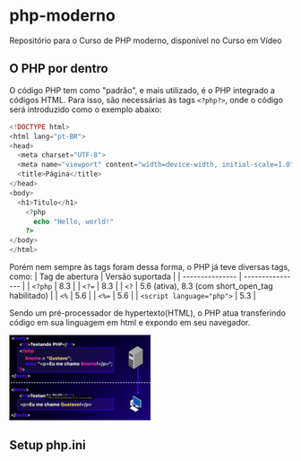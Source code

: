 # php-moderno
Repositório para o Curso de PHP moderno, disponível no Curso em Vídeo

## O PHP por dentro
O código PHP tem como "padrão", e mais utilizado, é o PHP integrado a códigos HTML.
Para isso, são necessárias às tags `<?php?>`, onde o código será introduzido como o exemplo abaixo:
```php
<!DOCTYPE html>
<html lang="pt-BR">
<head>
  <meta charset="UTF-8">
  <meta name="viewport" content="width=device-width, initial-scale=1.0">
  <title>Página</title>
</head>
<body>
  <h1>Titulo</h1>
    <?php
      echo "Hello, world!"
    ?>
</body>
</html>
```
Porém nem sempre às tags foram dessa forma, o PHP já teve diversas tags, como:
| Tag de abertura | Versão suportada |
| --------------- | ---------------- |
| `<?php` | 8.3 |
| `<?=` | 8.3 |
| `<?` | 5.6 (ativa), 8.3 (com short_open_tag habilitado) |
| `<%` | 5.6 |
| `<%=` | 5.6 |
| `<script language="php">` | 5.3 |

Sendo um pré-processador de hypertexto(HTML), o PHP atua transferindo código em sua linguagem em html e expondo em seu navegador.

<img src="./images/PHP%20por%20dentro.png" style="width:50%">

## Setup php.ini

